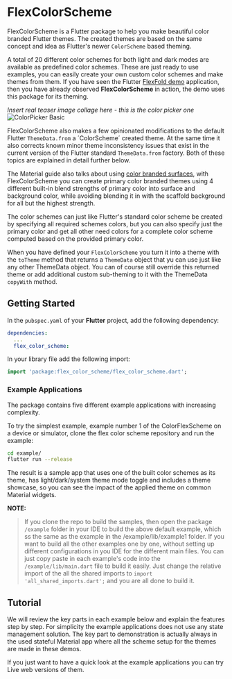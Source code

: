 # FlexColorScheme

FlexColorScheme is a Flutter package to help you make beautiful color branded Flutter themes. The created themes are based on the same concept and idea as Flutter's newer `ColorScheme` based theming.

A total of 20 different color schemes for both light and dark modes are available as predefined color schemes. These are just ready to use examples, you can easily create your own custom color schemes and make themes from them.  If you have seen the Flutter [FlexFold demo](https://rydmike.com/demoflexfold) application, then you have already observed **FlexColorScheme** in action, the demo uses this package for its theming.

_Insert real teaser image collage here - this is the color picker one_
<img src="https://github.com/rydmike/flex_color_picker/blob/master/resources/ColorPickerSimpleDemo.png?raw=true" alt="ColorPicker Basic"/>

FlexColorScheme also makes a few opinionated modifications to the default Flutter `ThemeData.from` a ´ColorScheme´ created theme. At the same time it also corrects known minor theme inconsistency issues that exist in the current version of the Flutter standard `ThemeData.from` factory. Both of these topics are explained in detail further below.

The Material guide also talks about using [color branded surfaces](https://material.io/design/color/dark-theme.html#properties), with FlexColorScheme you can create primary color branded themes using 4 different built-in blend strengths of primary color into surface and background color, while avoiding blending it in with the scaffold background for all but the highest strength.

The color schemes can just like Flutter's standard color scheme be created by specifying all required schemes colors, but you can also specify just the primary color and get all other need colors for a complete color scheme computed based on the provided primary color.

When you have defined your `FlexColorScheme` you turn it into a theme with the `toTheme` method that returns a `ThemeData` object that yu can use just like any other ThemeData object. You can of course still override this returned theme or add additional custom sub-theming to it with the ThemeData `copyWith` method. 


## Getting Started

In the `pubspec.yaml` of your **Flutter** project, add the following dependency:

```yaml
dependencies:
  ...
  flex_color_scheme:
```

In your library file add the following import:

```dart
import 'package:flex_color_scheme/flex_color_scheme.dart';
```

### Example Applications

The package contains five different example applications with increasing complexity.
 
To try the simplest example, example number 1 of the ColorFlexScheme on a device or simulator, clone the flex color scheme repository and run the example:

```bash
cd example/
flutter run --release
```

The result is a sample app that uses one of the built color schemes as its theme, has light/dark/system theme mode toggle and includes a theme showcase, so you can see the impact of the applied theme on common Material widgets.

**NOTE:**
>If you clone the repo to build the samples, then open the package `/example` folder in your IDE to build the above default example, which ss the same as the example in the /example/lib/example1 folder. If you want to build all the other examples one by one, without setting up different configurations in you IDE for the different main files. You can just copy paste in each example's code into the `/example/lib/main.dart` file to build it easily. Just change the relative import of the all the shared imports to `import 'all_shared_imports.dart';` and you are all done to build it. 

## Tutorial

We will review the key parts in each example below and explain the features step by step. For simplicity the example applications does not use any state management solution. The key part to demonstration is actually always in the used stateful Material app where all the scheme setup for the themes are made in these demos.

If you just want to have a quick look at the example applications you can try Live web versions of them.

 
